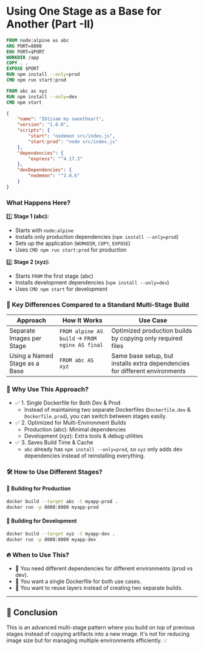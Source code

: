 # Using One Stage as a Base for Another (Part -II)

```dockerfile
FROM node:alpine as abc
ARG PORT=8000
ENV PORT=$PORT
WORKDIR /app
COPY . .
EXPOSE $PORT
RUN npm install --only=prod
CMD npm run start:prod

FROM abc as xyz
RUN npm install --only=dev
CMD npm start
```

```json
{
    "name": "Ibtisam my sweetheart",
    "version": "1.0.0",
    "scripts": {
        "start": "nodemon src/index.js",
        "start:prod": "node src/index.js"
    },
    "dependencies": {
        "express": "^4.17.3"
    },
    "devDependencies": {
        "nodemon": "^2.0.6"
    }
}
```

### What Happens Here?

1️⃣ **Stage 1 (abc):**
- Starts with `node:alpine`
- Installs only production dependencies (`npm install --only=prod`)
- Sets up the application (`WORKDIR`, `COPY`, `EXPOSE`)
- Uses `CMD npm run start:prod` for production

2️⃣ **Stage 2 (xyz):**
- Starts `FROM` the first stage (abc)
- Installs development dependencies (`npm install --only=dev`)
- Uses `CMD npm start` for development

### 🧐 Key Differences Compared to a Standard Multi-Stage Build

| Approach                       | How It Works                                      | Use Case                                      |
|--------------------------------|--------------------------------------------------|-----------------------------------------------|
| Separate Images per Stage      | `FROM alpine AS build` → `FROM nginx AS final`   | Optimized production builds by copying only required files |
| Using a Named Stage as a Base  | `FROM abc AS xyz`                                | Same base setup, but installs extra dependencies for different environments |

### 🎯 Why Use This Approach?

- ✅ 1. Single Dockerfile for Both Dev & Prod
  - Instead of maintaining two separate Dockerfiles (`Dockerfile.dev` & `Dockerfile.prod`), you can switch between stages easily.
- ✅ 2. Optimized for Multi-Environment Builds
  - Production (abc): Minimal dependencies
  - Development (xyz): Extra tools & debug utilities
- ✅ 3. Saves Build Time & Cache
  - `abc` already has `npm install --only=prod`, so `xyz` only adds dev dependencies instead of reinstalling everything.

### 🛠 How to Use Different Stages?

#### 🔹 Building for Production
```sh
docker build --target abc -t myapp-prod .
docker run -p 8000:8000 myapp-prod
```

#### 🔹 Building for Development
```sh
docker build --target xyz -t myapp-dev .
docker run -p 8000:8000 myapp-dev
```

### 🔥 When to Use This?
- 🔹 You need different dependencies for different environments (prod vs dev).
- 🔹 You want a single Dockerfile for both use cases.
- 🔹 You want to reuse layers instead of creating two separate builds.

---

## 🚀 Conclusion
This is an advanced multi-stage pattern where you build on top of previous stages instead of copying artifacts into a new image. It's not for reducing image size but for managing multiple environments efficiently. 💡
